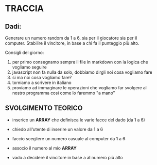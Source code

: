 # TRACCIA

## Dadi:

Generare un numero random da 1 a 6, sia per il giocatore sia per il computer.
Stabilire il vincitore, in base a chi fa il punteggio più alto.

Consigli del giorno:

1. per primo consegnamo sempre il file in markdown con la logica che vogliamo seguire
2. javascript non fa nulla da solo, dobbiamo dirgli noi cosa vogliamo fare
3. si ma noi cosa vogliamo fare?
4. torniamo a scrivere in italiano
5. proviamo ad immaginare le operazioni che vogliamo far svolgere al nostro programma così come lo faremmo "a mano"

## SVOLGIMENTO TEORICO

- inserico un **ARRAY** che definisca le varie facce del dado (da 1 a 6)

- chiedo all'utente di inserire un valore da 1 a 6

- faccio scegliere un numero casuale al computer da 1 a 6

- associo il numero al mio **ARRAY**

- vado a decidere il vincitore in base a al numero più alto
